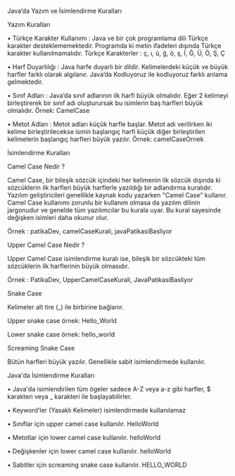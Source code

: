 Java’da Yazım ve İsimlendirme Kuralları

Yazım Kuralları

• Türkçe Karakter Kullanımı : Java ve bir çok programlama dili Türkçe karakter desteklememektedir. Programda ki metin ifadeleri dışında Türkçe karakter kullanılmamalıdır. Türkçe Karakterler : ç, ı, ü, ğ, ö, ş, İ, Ğ, Ü, Ö, Ş, Ç

• Harf Duyarlılığı : Java harfe duyarlı bir dildir. Kelimelerdeki küçük ve büyük harfler farklı olarak algılanır. Java’da Kodluyoruz ile kodluyoruz farklı anlama gelmektedir.

• Sınıf Adları : Java’da sınıf adlarının ilk harfi büyük olmalıdır. Eğer 2 kelimeyi birleştirerek bir sınıf adı oluşturursak bu isimlerin baş harfleri büyük olmalıdır. Örnek: CamelCase

• Metot Adları : Metot adları küçük harfle başlar. Metot adı verilirken iki kelime birleştirilecekse ismin başlangıç harfi küçük diğer birleştirilen kelimelerin başlangıç harfleri büyük yazılır. Örnek: camelCaseOrnek

İsimlendirme Kuralları

Camel Case Nedir ?

Camel Case, bir bileşik sözcük içindeki her kelimenin ilk sözcük dışında ki sözcüklerin ilk harfleri büyük harflerle yazıldığı bir adlandırma kuralıdır. Yazılım geliştiricileri genellikle kaynak kodu yazarken "Camel Case" kullanır. Camel Case kullanımı zorunlu bir kullanım olmasa da yazılım dilinin jargonudur ve genelde tüm yazılımcılar bu kurala uyar. Bu kural sayesinde değişken isimleri daha okunur olur.

Örnek : patikaDev, camelCaseKurali, javaPatikasiBasliyor

Upper Camel Case Nedir ?

Upper Camel Case isimlendirme kuralı ise, bileşik bir sözcükteki tüm sözcüklerin ilk harflerinin büyük olmasıdır.

Örnek : PatikaDev, UpperCamelCaseKurali, JavaPatikasiBasliyor

Snake Case

Kelimeler alt tire (\_) ile birbirine bağlanır.

Upper snake case örnek: Hello_World

Lower snake case örnek: hello_world

Screaming Snake Case

Bütün harfleri büyük yazılır. Genellikle sabit isimlendirmede kullanılır.

Java'da İsimlendirme Kuralları

• Java'da isimlendirilen tüm ögeler sadece A-Z veya a-z gibi harfler, $ karakteri veya \_ karakteri ile başlayabilirler.

• Keyword’ler (Yasaklı Kelimeler) isimlendirmede kullanılamaz

• Sınıflar için upper camel case kullanılır. HelloWorld

• Metotlar için lower camel case kullanılır. helloWorld

• Değişkenler için lower camel case kullanılır. helloWorld

• Sabitler için screaming snake case kullanılır. HELLO_WORLD
